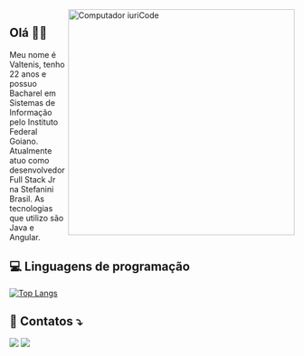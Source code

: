 <img src="https://raw.githubusercontent.com/MicaelliMedeiros/micaellimedeiros/master/image/computer-illustration.png" min-width="400px" max-width="400px" width="400px" align="right" alt="Computador iuriCode">

## Olá 👋🏻

<p align="left"> 
  Meu nome é Valtenis, tenho 22 anos e possuo Bacharel em Sistemas de Informação pelo Instituto Federal Goiano. 
  Atualmente atuo como desenvolvedor Full Stack Jr na Stefanini Brasil. As tecnologias que utilizo são Java e Angular.<br>
</p>

## 💻 Linguagens de programação

[![Top Langs](https://github-readme-stats.vercel.app/api/top-langs/?username=souzavaltenis&layout=compact&theme=gotham&show_icons=true&locale=pt-br)](https://github.com/souzavaltenis/github-readme-stats)

## 💌 Contatos ⤵️

<p align="left">
  <a href="mailto:valtenis.souza.1@gmail.com" alt="Gmail">
  <img src="https://img.shields.io/badge/-Gmail-FF0000?style=flat-square&labelColor=FF0000&logo=gmail&logoColor=white"/></a>

  <a href="https://www.linkedin.com/in/valtenis-souza" alt="Linkedin">
  <img src="https://img.shields.io/badge/-Linkedin-0e76a8?style=flat-square&logo=Linkedin&logoColor=white"/></a>
</p>
